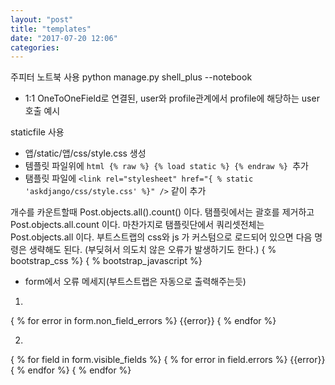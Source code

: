 ```yaml
---
layout: "post"
title: "templates"
date: "2017-07-20 12:06"
categories:
---
```


주피터 노트북 사용
python manage.py shell_plus --notebook

- 1:1 OneToOneField로 연결된, user와 profile관계에서 profile에 해당하는 user호출 예시
<script src="https://gist.github.com/nck2/ac7d813751f6869cb181271ef767c5da.js"></script>

staticfile 사용

- 앱/static/앱/css/style.css 생성
- 템플릿 파일위에
`html
{% raw %}
{% load static %}
{% endraw %}
`추가
- 탬플릿 파일에 `<link rel="stylesheet" href="{ % static 'askdjango/css/style.css' %}" />` 같이 추가

개수를 카운트할때
Post.objects.all().count() 이다.
탬플릿에서는 괄호를 제거하고 Post.objects.all.count 이다.
마찬가지로 탬플릿단에서 쿼리셋전체는 Post.objects.all 이다.
부트스트랩의 css와 js 가 커스텀으로 로드되어 있으면 다음 명령은 생략해도 된다. (부딪혀서 의도치 않은 오류가 발생하기도 한다.)
{ % bootstrap_css %}
{ % bootstrap_javascript %}


- form에서 오류 메세지(부트스트랩은 자동으로 출력해주는듯)

1.
{ % for error in form.non_field_errors %}
  {{error}}
{ % endfor %}

2.
{ % for field in form.visible_fields %}
    { % for error in field.errors %}
      {{error}}
    { % endfor %}
{ % endfor %}

